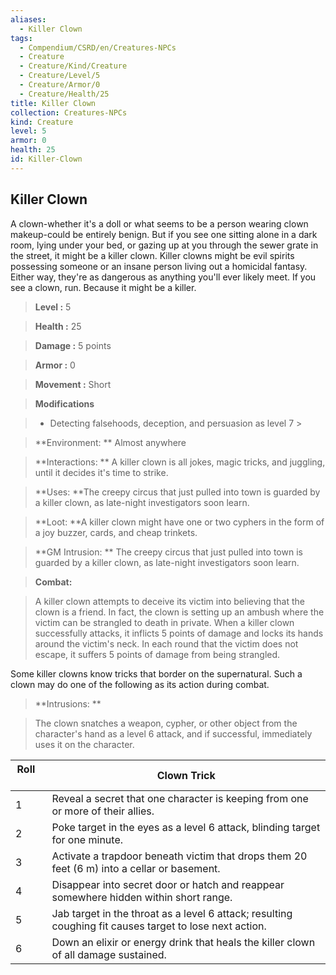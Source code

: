 ```yaml
---
aliases:
  - Killer Clown
tags:
  - Compendium/CSRD/en/Creatures-NPCs
  - Creature
  - Creature/Kind/Creature
  - Creature/Level/5
  - Creature/Armor/0
  - Creature/Health/25
title: Killer Clown
collection: Creatures-NPCs
kind: Creature
level: 5
armor: 0
health: 25
id: Killer-Clown
---
```

## Killer Clown    
A clown-whether it's a doll or what seems to be a person wearing clown makeup-could be entirely benign. But if you see one sitting alone in a dark room, lying under your bed, or gazing up at you through the sewer grate in the street, it might be a killer clown. Killer clowns might be evil spirits possessing someone or an insane person living out a homicidal fantasy. Either way, they're as dangerous as anything you'll ever likely meet. If you see a clown, run. Because it might be a killer.    
  
    
> **Level :** 5    
> **Health :** 25    
> **Damage :** 5 points    
> **Armor :** 0    
> **Movement :** Short    
> **Modifications**    
>- Detecting falsehoods, deception, and persuasion as level 7 >  
>    
> **Environment: ** Almost anywhere    
> **Interactions: ** A killer clown is all jokes, magic tricks, and juggling, until it decides it's time to strike.    
> **Uses: **The creepy circus that just pulled into town is guarded by a killer clown, as late-night investigators soon learn.    
> **Loot: **A killer clown might have one or two cyphers in the form of a joy buzzer, cards, and cheap trinkets.    
> **GM Intrusion: ** The creepy circus that just pulled into town is guarded by a killer clown, as late-night investigators soon learn.    
  
> **Combat:**   
> A killer clown attempts to deceive its victim into believing that the clown is a friend. In fact, the clown is setting up an ambush where the victim can be strangled to death in private. When a killer clown successfully attacks, it inflicts 5 points of damage and locks its hands around the victim's neck. In each round that the victim does not escape, it suffers 5 points of damage from being strangled.  
Some killer clowns know tricks that border on the supernatural. Such a clown may do one of the following as its action during combat.    
    
  
> **Intrusions: **   
> The clown snatches a weapon, cypher, or other object from the character's hand as a level 6 attack, and if successful, immediately uses it on the character.    
    
  
| Roll &nbsp; &nbsp; &nbsp; | Clown Trick                                                                                             |
| ------------------------- | ------------------------------------------------------------------------------------------------------- |
| 1                         | Reveal a secret that one character is keeping from one or more of their allies.                         |
| 2                         | Poke target in the eyes as a level 6 attack, blinding target for one minute.                            |
| 3                         | Activate a trapdoor beneath victim that drops them 20 feet (6 m) into a cellar or basement.             |
| 4                         | Disappear into secret door or hatch and reappear  somewhere hidden within short range.                  |
| 5                         | Jab target in the throat as a level 6 attack; resulting coughing fit causes target to lose next action. |
| 6                         | Down an elixir or energy drink that heals the killer clown of all damage sustained.                     |
